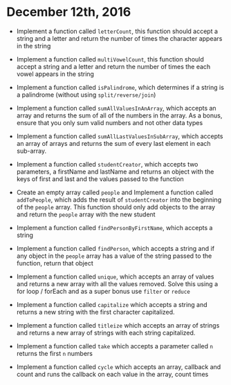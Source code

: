 # December 12th, 2016

- Implement a function called `letterCount`, this function should accept a string and a letter and return the number of times the character appears in the string

- Implement a function called `multiVowelCount`, this function should accept a string and a letter and return the number of times the each vowel appears in the string

- Implement a function called `isPalindrome`, which determines if a string is a palindrome (without using `split/reverse/join`)

- Implement a function called `sumAllValuesInAnArray`, which accepts an array and returns the sum of all of the numbers in the array. As a bonus, ensure that you only sum valid numbers and not other data types

- Implement a function called `sumAllLastValuesInSubArray`, which accepts an array of arrays and returns the sum of every last element in each sub-array.

- Implement a function called `studentCreator`, which accepts two parameters, a firstName and lastName and returns an object with the keys of first and last and the values passed to the function

- Create an empty array called `people` and Implement a function called `addToPeople`, which adds the result of `studentCreator` into the beginning of the `people` array. This function should only add objects to the array and return the `people` array with the new student

- Implement a function called `findPersonByFirstName`, which accepts a string 

- Implement a function called `findPerson`, which accepts a string and if any  object in the `people` array has a value of the string passed to the function, return that object

- Implement a function called `unique`, which accepts an array of values and returns a new array with all the values removed. Solve this using a for loop / forEach and as a super bonus use `filter` or `reduce`

- Implement a function called `capitalize` which accepts a string and returns a new string with the first character capitalized.

- Implement a function called `titleize` which accepts an array of strings and returns a new array of strings with each string capitalized.

- Implement a function called `take` which accepts a parameter called `n` returns the first `n` numbers

- Implement a function called `cycle` which accepts an array, callback and count and runs the callback on each value in the array, count times 

